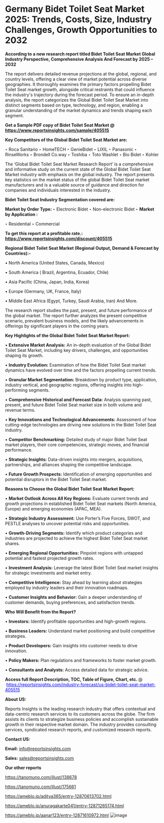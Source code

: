 # Germany Bidet Toilet Seat Market 2025: Trends, Costs, Size, Industry Challenges, Growth Opportunities to 2032

<strong>According to a new research report titled Bidet Toilet Seat Market Global Industry Perspective, Comprehensive Analysis And Forecast by 2025 – 2032</strong>

The report delivers detailed revenue projections at the global, regional, and country levels, offering a clear view of market potential across diverse geographies. It thoroughly examines the primary factors propelling Bidet Toilet Seat market growth, alongside critical restraints that could influence the industry's trajectory during the forecast period. To ensure an in-depth analysis, the report categorizes the Global Bidet Toilet Seat Market into distinct segments based on type, technology, and region, enabling a granular understanding of the market dynamics and trends shaping each segment.

<strong>Get a Sample PDF copy of Bidet Toilet Seat Market </strong><strong>@<a href=https://www.reportsinsights.com/sample/405515 style=color:#0000ff;> https://www.reportsinsights.com/sample/405515</a></strong></font>

<strong>Key Competitors of the Global Bidet Toilet Seat Market are:</strong>

‣ Roca Sanitario
‣ HomeTECH
‣ GenieBidet
‣ LIXIL
‣ Panasonic
‣ RinseWorks
‣ Brondell Co.way
‣ Toshiba
‣ Toto Washlet
‣ Bio Bidet
‣ Kohler

The ‘Global Bidet Toilet Seat Market Research Report’ is a comprehensive and informative study on the current state of the Global Bidet Toilet Seat Market industry with emphasis on the global industry. The report presents key statistics on the market status of the global Bidet Toilet Seat market manufacturers and is a valuable source of guidance and direction for companies and individuals interested in the industry.

<strong>Bidet Toilet Seat Industry Segmentation covered are:</strong>

<strong>Market by Order Type: </strong>
‣ Electronic Bidet
‣ Non-electronic Bidet
‣ 
<strong>Market by Application :</strong>

‣ Residential
‣ Commercial

<strong>To get this report at a profitable rate.: <a href=https://www.reportsinsights.com/discount/405515 style=color:#0000ff;>https://www.reportsinsights.com/discount/405515</a></strong></font>

<strong>Regional Bidet Toilet Seat Market (Regional Output, Demand &amp; Forecast by Countries):-</strong>

• North America (United States, Canada, Mexico)

• South America ( Brazil, Argentina, Ecuador, Chile)

• Asia Pacific (China, Japan, India, Korea)

• Europe (Germany, UK, France, Italy)

• Middle East Africa (Egypt, Turkey, Saudi Arabia, Iran) And More.

The research report studies the past, present, and future performance of the global market. The report further analyzes the present competitive scenario, prevalent business models, and the likely advancements in offerings by significant players in the coming years.

<strong>Key Highlights of the Global Bidet Toilet Seat Market Report:</strong>

• <strong>Extensive Market Analysis:</strong> An in-depth evaluation of the Global Bidet Toilet Seat Market, including key drivers, challenges, and opportunities shaping its growth.

• <strong>Industry Evolution:</strong> Examination of how the Bidet Toilet Seat market dynamics have evolved over time and the factors propelling current trends.

• <strong>Granular Market Segmentation:</strong> Breakdown by product type, application, industry vertical, and geographic regions, offering insights into high-performing segments.

• <strong>Comprehensive Historical and Forecast Data:</strong> Analysis spanning past, present, and future Bidet Toilet Seat market size in both volume and revenue terms.

• <strong>Key Innovations and Technological Advancements:</strong> Assessment of how cutting-edge technologies are driving new solutions in the Bidet Toilet Seat industry.

• <strong>Competitor Benchmarking:</strong> Detailed study of major Bidet Toilet Seat market players, their core competencies, strategic moves, and financial performance.

• <strong>Strategic Insights:</strong> Data-driven insights into mergers, acquisitions, partnerships, and alliances shaping the competitive landscape.

• <strong>Future Growth Prospects:</strong> Identification of emerging opportunities and potential disruptors in the Bidet Toilet Seat market.

<strong>Reasons to Choose the Global Bidet Toilet Seat Market Report:</strong>

• <strong>Market Outlook Across All Key Regions:</strong> Evaluate current trends and growth projections in established Bidet Toilet Seat markets (North America, Europe) and emerging economies (APAC, MEA).

• <strong>Strategic Industry Assessment:</strong> Use Porter’s Five Forces, SWOT, and PESTLE analyses to uncover potential risks and opportunities.

• <strong>Growth-Driving Segments:</strong> Identify which product categories and industries are projected to achieve the highest Bidet Toilet Seat market shares.

• <strong>Emerging Regional Opportunities:</strong> Pinpoint regions with untapped potential and fastest projected growth rates.

• <strong>Investment Analysis:</strong> Leverage the latest Bidet Toilet Seat market insights for strategic investments and market entry.

• <strong>Competitive Intelligence:</strong> Stay ahead by learning about strategies employed by industry leaders and their innovation roadmaps.

• <strong>Customer Insights and Behavior:</strong> Gain a deeper understanding of customer demands, buying preferences, and satisfaction trends.

<strong>Who Will Benefit from the Report?</strong>

• <strong>Investors:</strong> Identify profitable opportunities and high-growth regions.

• <strong>Business Leaders:</strong> Understand market positioning and build competitive strategies.

• <strong>Product Developers:</strong> Gain insights into customer needs to drive innovation.

• <strong>Policy Makers:</strong> Plan regulations and frameworks to foster market growth.

• <strong>Consultants and Analysts:</strong> Access detailed data for strategic advice.
</ul>
<strong>Access full Report Description, TOC, Table of Figure, Chart, etc. </strong>@  <a href=https://reportsinsights.com/industry-forecast/us-bidet-toilet-seat-market-405515 style=color:#0000ff;>https://reportsinsights.com/industry-forecast/us-bidet-toilet-seat-market-405515</a></font>

<strong><strong>About US</strong>:</strong>

Reports Insights is the leading research industry that offers contextual and data-centric research services to its customers across the globe. The firm assists its clients to strategize business policies and accomplish sustainable growth in their respective market domain. The industry provides consulting services, syndicated research reports, and customized research reports.

<strong>Contact US:</strong>

<p class=""""><b>Email:</b> <a href=mailto:info@reportsinsights.com>info@reportsinsights.com</a></p>
<p class=""""><b>Sales:</b> <a href=mailto:sales@reportsinsights.com>sales@reportsinsights.com</a></p>

<strong>Our other reports</strong>

<a href=https://tanomuno.com/illust/138678>https://tanomuno.com/illust/138678</a>

<a href=https://tanomuno.com/illust/175661>https://tanomuno.com/illust/175661</a>

<a href=https://ameblo.jp/aditya365/entry-12870613702.html>https://ameblo.jp/aditya365/entry-12870613702.html</a>

<a href=https://ameblo.jp/anuragakarte041/entry-12871265174.html>https://ameblo.jp/anuragakarte041/entry-12871265174.html</a>

<a href=https://ameblo.jp/aanar123/entry-12871610972.html>https://ameblo.jp/aanar123/entry-12871610972.html</a>
![image](https://github.com/user-attachments/assets/0f4a2bb7-285a-4035-956c-83adf7280312)
